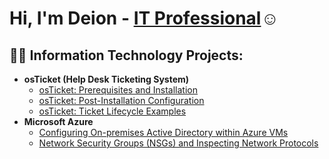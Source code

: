 <h1>Hi, I'm Deion - <a href="https://www.linkedin.com/in/deion-law-ab7260210/">IT Professional</a>☺</h1>

<h2>👨‍💻 Information Technology Projects:</h2>

- <b>osTicket (Help Desk Ticketing System)</b>
  - [osTicket: Prerequisites and Installation](https://github.com/DeionLaw/osticket-prereqs)
  - [osTicket: Post-Installation Configuration](https://github.com/DeionLaw/post-install-config)
  - [osTicket: Ticket Lifecycle Examples](https://github.com/DeionLaw/ticket-lifecycle)
- <b>Microsoft Azure</b>
  - [Configuring On-premises Active Directory within Azure VMs](https://github.com/DeionLaw/configure-ad)
  - [Network Security Groups (NSGs) and Inspecting Network Protocols](https://github.com/DeionLaW/azure-network-protocols)
